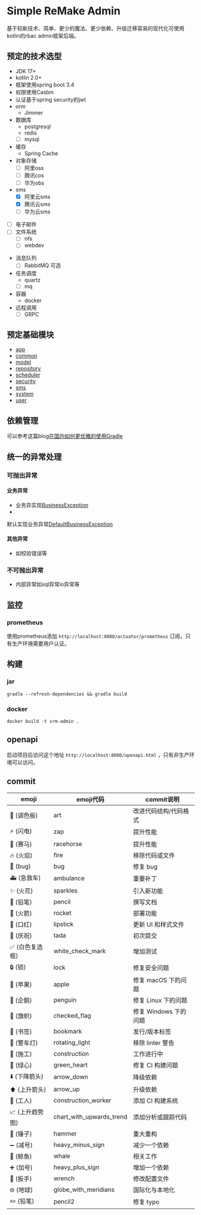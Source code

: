 # Simple ReMake Admin

基于较新技术、简单、更少的魔法、更少依赖、升级迁移容易的现代化可使用kotlin的rbac admin框架后端。

## 预定的技术选型

- JDK 17+
- kotlin 2.0+
- 框架使用spring boot 3.4
- 权限使用Casbin
- 认证基于spring security的jwt
- orm
    - Jimmer
- 数据库
    - postgresql
    - redis
    - [ ] mysql
- 缓存
    - Spring Cache
- 对象存储
    - [ ] 阿里oss
    - [ ] 腾讯cos
    - [ ] 华为obs
- sms
    - [x] 阿里云sms
    - [x] 腾讯云sms
    - [ ] 华为云sms
- [ ] 电子邮件
- [ ] 文件系统
    - [ ] nfs
    - [ ] webdev
- 消息队列
    - [ ] RabbitMQ 可选
- 任务调度
    - quartz
    - [ ] mq
- 容器
    - docker
- 远程调用
    - [ ] GRPC

## 预定基础模块

- [app](./app/README.md)
- [common](./common/README.md)
- [model](./model/README.md)
- [repository](./repository/README.md)
- [scheduler](./scheduler/README.md)
- [security](./security/README.md)
- [sms](./sms/README.md)
- [system](./system/README.md)
- [user](./user/README.md)

## 依赖管理

可以参考这篇blog[在国内如何更优雅的使用Gradle](https://blog.kxxnzstdsw.com/posts/how-to-use-gradle-better/)

## 统一的异常处理

### 可抛出异常

#### 业务异常

- 业务异实现[BusinessException](common/src/main/java/com/sreMake/common/exception/BusinessException.java)
-
默认实现业务异常[DefaultBusinessException](common/src/main/java/com/sreMake/common/exception/business/DefaultBusinessException.java)

#### 其他异常

- 如校验错误等

### 不可抛出异常

- 内部异常如sql异常io异常等

## 监控

### prometheus

使用prometheus添加 `http://localhost:8080/actuator/prometheus` 订阅，只有生产环境需要用户认证。

## 构建

### jar

``` shell
gradle --refresh-dependencies && gradle build
```

### docker

```shell
docker build -t srm-admin .
```

## openapi

启动项目后访问这个地址 `http://localhost:8080/openapi.html` ，只有非生产环境可以访问。

## commit

| emoji      | emoji代码                  | commit说明        |
|------------|--------------------------|-----------------|
| 🎨 (调色板)   | art                      | 改进代码结构/代码格式     |
| ⚡️ (闪电)    | zap                      | 提升性能            |
| 🐎 (赛马)    | racehorse                | 	提升性能           |
| 🔥 (火焰)    | fire                     | 移除代码或文件         |
| 🐛 (bug)   | bug                      | 修复 bug          |
| 🚑 (急救车)   | ambulance                | 	重要补丁           |
| ✨ (火花)     | sparkles                 | 引入新功能           |
| 📝 (铅笔)    | pencil                   | 撰写文档            |
| 🚀 (火箭)    | rocket                   | 部署功能            |
| 💄 (口红)    | lipstick                 | 更新 UI 和样式文件     |
| 🎉 (庆祝)    | tada                     | 初次提交            |
| ✅ (白色复选框)  | white_check_mark         | 增加测试            |
| 🔒 (锁)     | lock                     | 修复安全问题          |
| 🍎 (苹果)    | apple                    | 修复 macOS 下的问题   |
| 🐧 (企鹅)    | penguin                  | 修复 Linux 下的问题   |
| 🏁 (旗帜)    | checked_flag             | 修复 Windows 下的问题 |
| 🔖 (书签)    | bookmark                 | 发行/版本标签         |
| 🚨 (警车灯)   | rotating_light           | 移除 linter 警告    |
| 🚧 (施工)    | construction             | 工作进行中           |
| 💚 (绿心)    | green_heart              | 修复 CI 构建问题      |
| ⬇️ (下降箭头)  | arrow_down               | 降级依赖            |
| ⬆️ (上升箭头)  | arrow_up                 | 升级依赖            |
| 👷 (工人)    | construction_worker      | 添加 CI 构建系统      |
| 📈 (上升趋势图) | chart_with_upwards_trend | 添加分析或跟踪代码       |
| 🔨 (锤子)    | hammer                   | 重大重构            |
| ➖ (减号)     | heavy_minus_sign         | 减少一个依赖          |
| 🐳 (鲸鱼)    | whale                    | 相关工作            |
| ➕ (加号)     | heavy_plus_sign          | 增加一个依赖          |
| 🔧 (扳手)    | wrench                   | 修改配置文件          |
| 🌐 (地球)    | globe_with_meridians     | 国际化与本地化         |
| ✏️ (铅笔)    | pencil2                  | 修复 typo         |
